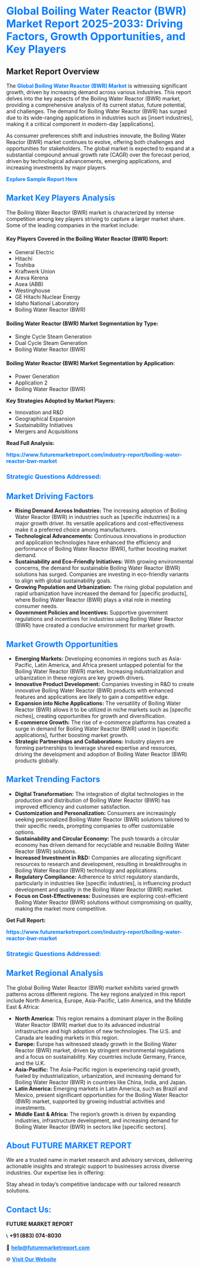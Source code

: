 <h1 style="color: #007BFF;">Global Boiling Water Reactor (BWR) Market Report 2025-2033: Driving Factors, Growth Opportunities, and Key Players</h1>

<section id="overview">
<h2>Market Report Overview</h2>
<p>The <a href="https://www.futuremarketreport.com/industry-report/boiling-water-reactor-bwr-market" style="color: #007BFF; text-decoration: none;"><strong>Global Boiling Water Reactor (BWR) Market</strong></a> is witnessing significant growth, driven by increasing demand across various industries. This report delves into the key aspects of the Boiling Water Reactor (BWR) market, providing a comprehensive analysis of its current status, future potential, and challenges. The demand for Boiling Water Reactor (BWR) has surged due to its wide-ranging applications in industries such as [insert industries], making it a critical component in modern-day [applications].</p>
<p>As consumer preferences shift and industries innovate, the Boiling Water Reactor (BWR) market continues to evolve, offering both challenges and opportunities for stakeholders. The global market is expected to expand at a substantial compound annual growth rate (CAGR) over the forecast period, driven by technological advancements, emerging applications, and increasing investments by major players.</p>
</section>

<section id="overview">
<p><a href="https://www.futuremarketreport.com/request-sample/reportId=99731" style="color: #007BFF; text-decoration: none;"><strong>Explore Sample Report Here</strong></a></p>
</section>

<section id="key-players">
<h2 style="color: #007BFF;">Market Key Players Analysis</h2>
<p>The Boiling Water Reactor (BWR) market is characterized by intense competition among key players striving to capture a larger market share. Some of the leading companies in the market include:</p>
<h4>Key Players Covered in the Boiling Water Reactor (BWR) Report:</h4>
<ul><li>General Electric</li><li>Hitachi</li><li>Toshiba</li><li>Kraftwerk Union</li><li>Areva Kerena</li><li>Asea (ABB)</li><li>Westinghouse</li><li>GE Hitachi Nuclear Energy</li><li>Idaho National Laboratory</li><li>Boiling Water Reactor (BWR)</li></ul>
<h4>Boiling Water Reactor (BWR) Market Segmentation by Type:</h4>
<ul><li>Single Cycle Steam Generation</li><li>Dual Cycle Steam Generation</li><li>Boiling Water Reactor (BWR)</li></ul>

<h4>Boiling Water Reactor (BWR) Market Segmentation by Application:</h4>
<ul><li>Power Generation</li><li>Application 2</li><li>Boiling Water Reactor (BWR)</li></ul>
<p><strong>Key Strategies Adopted by Market Players:</strong></p>
<ul>
<li>Innovation and R&D</li>
<li>Geographical Expansion</li>
<li>Sustainability Initiatives</li>
<li>Mergers and Acquisitions</li>
</ul>
</section>

<section>
<p><strong>Read Full Analysis: </strong></p><a href="https://www.futuremarketreport.com/industry-report/boiling-water-reactor-bwr-market" style="color: #007BFF; text-decoration: none;"><strong>https://www.futuremarketreport.com/industry-report/boiling-water-reactor-bwr-market</strong></a>
<h3 style="color: #007BFF;">Strategic Questions Addressed:</h3>
</section>

<section id="driving-factors">
<h2 style="color: #007BFF;">Market Driving Factors</h2>
<ul>
<li><strong>Rising Demand Across Industries:</strong> The increasing adoption of Boiling Water Reactor (BWR) in industries such as [specific industries] is a major growth driver. Its versatile applications and cost-effectiveness make it a preferred choice among manufacturers.</li>
<li><strong>Technological Advancements:</strong> Continuous innovations in production and application technologies have enhanced the efficiency and performance of Boiling Water Reactor (BWR), further boosting market demand.</li>
<li><strong>Sustainability and Eco-Friendly Initiatives:</strong> With growing environmental concerns, the demand for sustainable Boiling Water Reactor (BWR) solutions has surged. Companies are investing in eco-friendly variants to align with global sustainability goals.</li>
<li><strong>Growing Population and Urbanization:</strong> The rising global population and rapid urbanization have increased the demand for [specific products], where Boiling Water Reactor (BWR) plays a vital role in meeting consumer needs.</li>
<li><strong>Government Policies and Incentives:</strong> Supportive government regulations and incentives for industries using Boiling Water Reactor (BWR) have created a conducive environment for market growth.</li>
</ul>
</section>

<section id="growth-opportunities">
<h2 style="color: #007BFF;">Market Growth Opportunities</h2>
<ul>
<li><strong>Emerging Markets:</strong> Developing economies in regions such as Asia-Pacific, Latin America, and Africa present untapped potential for the Boiling Water Reactor (BWR) market. Increasing industrialization and urbanization in these regions are key growth drivers.</li>
<li><strong>Innovative Product Development:</strong> Companies investing in R&D to create innovative Boiling Water Reactor (BWR) products with enhanced features and applications are likely to gain a competitive edge.</li>
<li><strong>Expansion into Niche Applications:</strong> The versatility of Boiling Water Reactor (BWR) allows it to be utilized in niche markets such as [specific niches], creating opportunities for growth and diversification.</li>
<li><strong>E-commerce Growth:</strong> The rise of e-commerce platforms has created a surge in demand for Boiling Water Reactor (BWR) used in [specific applications], further boosting market growth.</li>
<li><strong>Strategic Partnerships and Collaborations:</strong> Industry players are forming partnerships to leverage shared expertise and resources, driving the development and adoption of Boiling Water Reactor (BWR) products globally.</li>
</ul>
</section>

<section id="trending-factors">
<h2 style="color: #007BFF;">Market Trending Factors</h2>
<ul>
<li><strong>Digital Transformation:</strong> The integration of digital technologies in the production and distribution of Boiling Water Reactor (BWR) has improved efficiency and customer satisfaction.</li>
<li><strong>Customization and Personalization:</strong> Consumers are increasingly seeking personalized Boiling Water Reactor (BWR) solutions tailored to their specific needs, prompting companies to offer customizable options.</li>
<li><strong>Sustainability and Circular Economy:</strong> The push towards a circular economy has driven demand for recyclable and reusable Boiling Water Reactor (BWR) solutions.</li>
<li><strong>Increased Investment in R&D:</strong> Companies are allocating significant resources to research and development, resulting in breakthroughs in Boiling Water Reactor (BWR) technology and applications.</li>
<li><strong>Regulatory Compliance:</strong> Adherence to strict regulatory standards, particularly in industries like [specific industries], is influencing product development and quality in the Boiling Water Reactor (BWR) market.</li>
<li><strong>Focus on Cost-Effectiveness:</strong> Businesses are exploring cost-efficient Boiling Water Reactor (BWR) solutions without compromising on quality, making the market more competitive.</li>
</ul>
</section>

<section>
<p><strong>Get Full Report: </strong></p><a href="https://www.futuremarketreport.com/industry-report/boiling-water-reactor-bwr-market" style="color: #007BFF; text-decoration: none;"><strong>https://www.futuremarketreport.com/industry-report/boiling-water-reactor-bwr-market</strong></a>
<h3 style="color: #007BFF;">Strategic Questions Addressed:</h3>
</section>


<section id="regional-analysis">
<h2 style="color: #007BFF;">Market Regional Analysis</h2>
<p>The global Boiling Water Reactor (BWR) market exhibits varied growth patterns across different regions. The key regions analyzed in this report include North America, Europe, Asia-Pacific, Latin America, and the Middle East & Africa:</p>
<ul>
<li><strong>North America:</strong> This region remains a dominant player in the Boiling Water Reactor (BWR) market due to its advanced industrial infrastructure and high adoption of new technologies. The U.S. and Canada are leading markets in this region.</li>
<li><strong>Europe:</strong> Europe has witnessed steady growth in the Boiling Water Reactor (BWR) market, driven by stringent environmental regulations and a focus on sustainability. Key countries include Germany, France, and the U.K.</li>
<li><strong>Asia-Pacific:</strong> The Asia-Pacific region is experiencing rapid growth, fueled by industrialization, urbanization, and increasing demand for Boiling Water Reactor (BWR) in countries like China, India, and Japan.</li>
<li><strong>Latin America:</strong> Emerging markets in Latin America, such as Brazil and Mexico, present significant opportunities for the Boiling Water Reactor (BWR) market, supported by growing industrial activities and investments.</li>
<li><strong>Middle East & Africa:</strong> The region’s growth is driven by expanding industries, infrastructure development, and increasing demand for Boiling Water Reactor (BWR) in sectors like [specific sectors].</li>
</ul>
</section>

<footer>
<h2 style="color: #007BFF;">About FUTURE MARKET REPORT</h2>
<p>We are a trusted name in market research and advisory services, delivering actionable insights and strategic support to businesses across diverse industries. Our expertise lies in offering:</p>

<p>Stay ahead in today’s competitive landscape with our tailored research solutions.</p>

<h2 style="color: #007BFF;">Contact Us:</h2>
<p><strong>FUTURE MARKET REPORT</strong></p>
<p>📞 <strong>+91 (883) 074-8030</strong></p>
<p>📧 <strong><a href="mailto:help@futuremarketreport.com" style="color: #007BFF;">help@futuremarketreport.com</a></strong></p>
<p>🌐 <strong><a href="https://www.futuremarketreport.com/" style="color: #007BFF;">Visit Our Website</a></strong></p>
</footer>